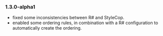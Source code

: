 ﻿### 1.3.0-alpha1

 * fixed some inconsistencies between R# and StyleCop.
 * enabled some ordering rules, in combination with a R# configuration to automatically create the ordering.
